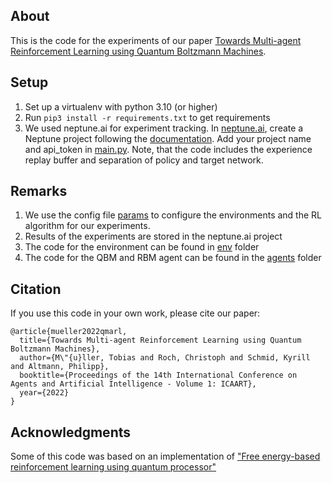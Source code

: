 ## About
This is the code for the experiments of our paper [Towards Multi-agent Reinforcement Learning using Quantum Boltzmann Machines](https://arxiv.org/pdf/2109.10900).

## Setup
1. Set up a virtualenv with python 3.10 (or higher)
2. Run ```pip3 install -r requirements.txt``` to get requirements
3. We used neptune.ai for experiment tracking. In [neptune.ai](https://neptune.ai), create a Neptune project following the [documentation](https://docs.neptune.ai/setup/creating_project/). Add your project name and api_token in [main.py](main.py). Note, that the code includes the experience replay buffer and separation of policy and target network. 

## Remarks
1. We use the config file [params](params.json) to configure the environments and the RL algorithm for our experiments.
2. Results of the experiments are stored in the neptune.ai project
3. The code for the environment can be found in [env](env) folder
4. The code for the QBM and RBM agent can be found in the [agents](agents) folder

## Citation
If you use this code in your own work, please cite our paper:
```
@article{mueller2022qmarl,
  title={Towards Multi-agent Reinforcement Learning using Quantum Boltzmann Machines},
  author={M\"{u}ller, Tobias and Roch, Christoph and Schmid, Kyrill and Altmann, Philipp},
  booktitle={Proceedings of the 14th International Conference on Agents and Artificial Intelligence - Volume 1: ICAART},
  year={2022}
}
```

## Acknowledgments
Some of this code was based on an implementation of ["Free energy-based reinforcement learning using quantum processor"](https://github.com/Mircea-Marian/attract_grid_data_flow_optimization/tree/master)
